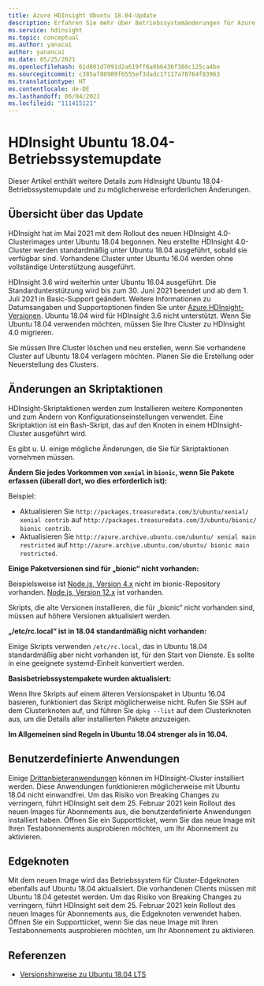 ```yaml
---
title: Azure HDInsight Ubuntu 18.04-Update
description: Erfahren Sie mehr über Betriebssystemänderungen für Azure HDInsight Ubuntu 18.04.
ms.service: hdinsight
ms.topic: conceptual
ms.author: yanacai
author: yanancai
ms.date: 05/25/2021
ms.openlocfilehash: 61d801d7091d2a619ff6a8b6436f386c125ca4be
ms.sourcegitcommit: c385af80989f6555ef3dadc17117a78764f83963
ms.translationtype: HT
ms.contentlocale: de-DE
ms.lasthandoff: 06/04/2021
ms.locfileid: "111415121"
---
```

# <a name="hdinsight-ubuntu-1804-os-update"></a>HDInsight Ubuntu 18.04-Betriebssystemupdate

Dieser Artikel enthält weitere Details zum HdInsight Ubuntu 18.04-Betriebssystemupdate und zu möglicherweise erforderlichen Änderungen.

## <a name="update-overview"></a>Übersicht über das Update

HDInsight hat im Mai 2021 mit dem Rollout des neuen HDInsight 4.0-Clusterimages unter Ubuntu 18.04 begonnen. Neu erstellte HDInsight 4.0-Cluster werden standardmäßig unter Ubuntu 18.04 ausgeführt, sobald sie verfügbar sind. Vorhandene Cluster unter Ubuntu 16.04 werden ohne vollständige Unterstützung ausgeführt.

HDInsight 3.6 wird weiterhin unter Ubuntu 16.04 ausgeführt. Die Standardunterstützung wird bis zum 30. Juni 2021 beendet und ab dem 1. Juli 2021 in Basic-Support geändert. Weitere Informationen zu Datumsangaben und Supportoptionen finden Sie unter [Azure HDInsight-Versionen](./hdinsight-component-versioning.md). Ubuntu 18.04 wird für HDInsight 3.6 nicht unterstützt. Wenn Sie Ubuntu 18.04 verwenden möchten, müssen Sie Ihre Cluster zu HDInsight 4.0 migrieren.

Sie müssen Ihre Cluster löschen und neu erstellen, wenn Sie vorhandene Cluster auf Ubuntu 18.04 verlagern möchten. Planen Sie die Erstellung oder Neuerstellung des Clusters. 

## <a name="script-actions-changes"></a>Änderungen an Skriptaktionen

HDInsight-Skriptaktionen werden zum Installieren weitere Komponenten und zum Ändern von Konfigurationseinstellungen verwendet. Eine Skriptaktion ist ein Bash-Skript, das auf den Knoten in einem HDInsight-Cluster ausgeführt wird.

Es gibt u. U. einige mögliche Änderungen, die Sie für Skriptaktionen vornehmen müssen.

**Ändern Sie jedes Vorkommen von `xenial` in `bionic`, wenn Sie Pakete erfassen (überall dort, wo dies erforderlich ist):**

Beispiel:
- Aktualisieren Sie `http://packages.treasuredata.com/3/ubuntu/xenial/ xenial contrib` auf `http://packages.treasuredata.com/3/ubuntu/bionic/ bionic contrib`.
- Aktualisieren Sie `http://azure.archive.ubuntu.com/ubuntu/ xenial main restricted` auf `http://azure.archive.ubuntu.com/ubuntu/ bionic main restricted`.

**Einige Paketversionen sind für „bionic“ nicht vorhanden:** 

Beispielsweise ist [Node.js, Version 4.x](https://deb.nodesource.com/node_4.x/dists/) nicht im bionic-Repository vorhanden. [Node.js, Version 12.x](https://deb.nodesource.com/node_12.x/dists/bionic/) ist vorhanden.

Skripts, die alte Versionen installieren, die für „bionic“ nicht vorhanden sind, müssen auf höhere Versionen aktualisiert werden.

**„/etc/rc.local“ ist in 18.04 standardmäßig nicht vorhanden:**

Einige Skripts verwenden `/etc/rc.local`, das in Ubuntu 18.04 standardmäßig aber nicht vorhanden ist, für den Start von Dienste. Es sollte in eine geeignete systemd-Einheit konvertiert werden. 

**Basisbetriebssystempakete wurden aktualisiert:**

Wenn Ihre Skripts auf einem älteren Versionspaket in Ubuntu 16.04 basieren, funktioniert das Skript möglicherweise nicht. Rufen Sie SSH auf dem Clusterknoten auf, und führen Sie `dpkg --list` auf dem Clusterknoten aus, um die Details aller installierten Pakete anzuzeigen.
 
**Im Allgemeinen sind Regeln in Ubuntu 18.04 strenger als in 16.04.**

## <a name="custom-applications"></a>Benutzerdefinierte Anwendungen
Einige [Drittanbieteranwendungen](./hdinsight-apps-install-applications.md) können im HDInsight-Cluster installiert werden. Diese Anwendungen funktionieren möglicherweise mit Ubuntu 18.04 nicht einwandfrei. Um das Risiko von Breaking Changes zu verringern, führt HDInsight seit dem 25. Februar 2021 kein Rollout des neuen Images für Abonnements aus, die benutzerdefinierte Anwendungen installiert haben. Öffnen Sie ein Supportticket, wenn Sie das neue Image mit Ihren Testabonnements ausprobieren möchten, um Ihr Abonnement zu aktivieren.

## <a name="edge-nodes"></a>Edgeknoten
Mit dem neuen Image wird das Betriebssystem für Cluster-Edgeknoten ebenfalls auf Ubuntu 18.04 aktualisiert. Die vorhandenen Clients müssen mit Ubuntu 18.04 getestet werden. Um das Risiko von Breaking Changes zu verringern, führt HDInsight seit dem 25. Februar 2021 kein Rollout des neuen Images für Abonnements aus, die Edgeknoten verwendet haben. Öffnen Sie ein Supportticket, wenn Sie das neue Image mit Ihren Testabonnements ausprobieren möchten, um Ihr Abonnement zu aktivieren.

## <a name="references"></a>Referenzen
 - [Versionshinweise zu Ubuntu 18.04 LTS](https://wiki.ubuntu.com/BionicBeaver/ReleaseNotes/)





